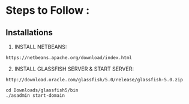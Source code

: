 # Steps to Follow :

## Installations 

1. INSTALL NETBEANS:
```
https://netbeans.apache.org/download/index.html
```

2. INSTALL GLASSFISH SERVER & START SERVER:
```
http://download.oracle.com/glassfish/5.0/release/glassfish-5.0.zip
```
```
cd Downloads/glassfish5/bin
./asadmin start-domain
```